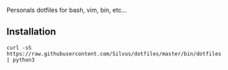Personals dotfiles for bash, vim, bin, etc...

Installation
------------

```shell
curl -sS https://raw.githubusercontent.com/Silvus/dotfiles/master/bin/dotfiles | python3
```
